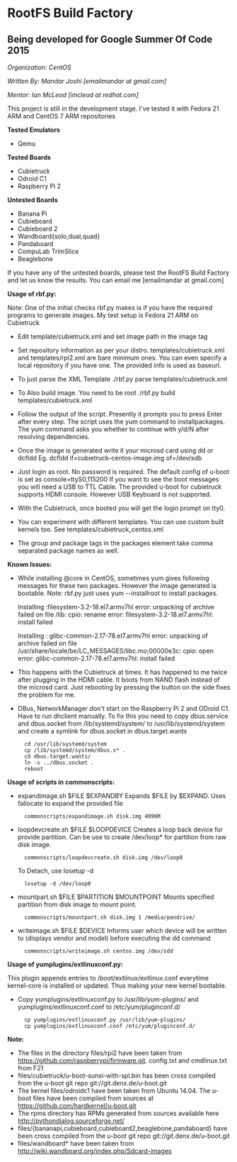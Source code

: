 RootFS Build Factory
====================
Being developed for Google Summer Of Code 2015
----------------------------------------------
*Organization: CentOS*

*Written By: Mandar Joshi [emailmandar at gmail.com]*

*Mentor: Ian McLeod [imcleod at redhat.com]*


This project is still in the development stage.
I've tested it with Fedora 21 ARM and CentOS 7 ARM repositories

**Tested Emulators**
- Qemu

**Tested Boards**
- Cubietruck
- Odroid C1
- Raspberry Pi 2

**Untested Boards**
- Banana Pi
- Cubieboard
- Cubieboard 2
- Wandboard{solo,dual,quad}
- Pandaboard
- CompuLab TrimSlice
- Beaglebone


If you have any of the untested boards, please test the RootFS Build Factory and let us know the results. You can email me [emailmandar at gmail.com]

**Usage of rbf.py:**

Note: One of the initial checks rbf.py makes is if you have the required programs to generate images. My test setup is Fedora 21 ARM on Cubietruck

- Edit template/cubietruck.xml and set image path in the image tag

- Set repository information as per your distro. templates/cubietruck.xml and templates/rpi2.xml are bare minimum ones.
  You can even specify a local repository if you have one. The provided info is used as baseurl.

- To just parse the XML Template
  ./rbf.py parse templates/cubietruck.xml

- To Also build image. You need to be root
  ./rbf.py build templates/cubietruck.xml

- Follow the output of the script. 
  Presently it prompts you to press Enter after every step.
  The script uses the yum command to installpackages. The yum command asks you whether to continue with y/d/N after resolving dependencies.

- Once the image is generated write it your microsd card using dd or dcfldd
  Eg. dcfldd if=cubietruck-centos-image.img of=/dev/sdb 

- Just login as root. No password is required. 
  The default config of u-boot is set as console=ttyS0,115200
  If you want to see the boot messages you will need a USB to TTL Cable.
  The provided u-boot for cubietruck supports HDMI console. However USB Keyboard is not supported.
    
- With the Cubietruck, once booted you will get the login prompt on tty0.

- You can experiment with different templates. You can use custom built kernels too. See templates/cubietruck_centos.xml
  
- The group and package tags in the packages element take comma separated package names as well.

**Known Issues:**

- While installing @core in CentOS, sometimes yum gives following messages for these two packages. However the image generated is bootable.
    Note: rbf.py just uses yum --installroot to install packages.
    
    Installing :filesystem-3.2-18.el7.armv7hl
    error: unpacking of archive failed on file /lib: cpio: rename
    error: filesystem-3.2-18.el7.armv7hl: install failed
    
    Installing : glibc-common-2.17-78.el7.armv7hl
    error: unpacking of archive failed on file /usr/share/locale/be/LC_MESSAGES/libc.mo;00000e3c: cpio: open
    error: glibc-common-2.17-78.el7.armv7hl: install failed
    
- This happens with the Cubietruck at times. It has happened to me twice after plugging in the HDMI cable.
    It boots from NAND flash instead of the microsd card. Just rebooting by pressing the button on the side fixes the problem for me.
    
- DBus, NetworkManager don't start on the Raspberry Pi 2 and ODroid C1. Have to run dhclient manually.
  To fix this you need to copy dbus.service and dbus.socket from /lib/systemd/system/ to /usr/lib/systemd/system and create a symlink for dbus.socket in dbus.target.wants
  
        cd /usr/lib/systemd/system
        cp /lib/systemd/system/dbus.s* .
        cd dbus.target.wants/
        ln -s ../dbus.socket .
        reboot

**Usage of scripts in commonscripts:**

- expandimage.sh $FILE $EXPANDBY
    Expands $FILE by $EXPAND. Uses fallocate to expand the provided file
    
        commonscripts/expandimage.sh disk.img 4096M

- loopdevcreate.sh $FILE $LOOPDEVICE
    Creates a loop back device for provide partition. Can be use to create /dev/loop* for partition from raw disk image.
    
        commonscripts/loopdevcreate.sh disk.img /dev/loop0
    To Detach, use losetup -d
    
        losetup -d /dev/loop0
    
- mountpart.sh $FILE $PARTITION $MOUNTPOINT
    Mounts specified partition from disk image to mount point.
    
        commonscripts/mountpart.sh disk.img 1 /media/pendrive/
    
- writeimage.sh $FILE $DEVICE
    Informs user which device will be written to (displays vendor and model) before executing the dd command
    
        commonscripts/writeimage.sh centos.img /dev/sdd

**Usage of yumplugins/extlinuxconf.py:**

This plugin appends entries to /boot/extlinux/extlinux.conf everytime kernel-core is installed or updated.
Thus making your new kernel bootable.

- Copy yumplugins/extlinuxconf.py to /usr/lib/yum-plugins/
  and  yumplugins/extlinuxconf.conf to /etc/yum/pluginconf.d/
  
        cp yumplugins/extlinuxconf.py /usr/lib/yum-plugins/
        cp yumplugins/extlinuxconf.conf /etc/yum/pluginconf.d/
    

**Note:**
- The files in the directory files/rpi2 have been taken from https://github.com/raspberrypi/firmware.git. config.txt and cmdlinux.txt from F21
- files/cubietruck/u-boot-sunxi-with-spl.bin has been cross compiled from the u-boot git repo git://git.denx.de/u-boot.git
- The kernel files/odroidc1 have been taken from Ubuntu 14.04. The u-boot files have been compiled from sources at https://github.com/hardkernel/u-boot.git
- The rpms directory has RPMs generated from sources available here http://pythondialog.sourceforge.net/
- files/{bananapi,cubieboard,cubieboard2,beaglebone,pandaboard} have been cross compiled from the u-boot git repo git://git.denx.de/u-boot.git
- files/wandboard* have been taken from http://wiki.wandboard.org/index.php/Sdcard-images

